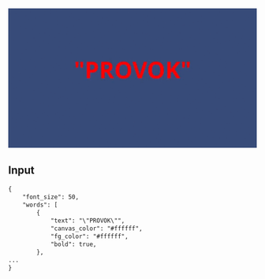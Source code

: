 <h3 align="center"><img src="resources/provok.gif"></h3>

## Input

```text
{
    "font_size": 50,
    "words": [
        {
            "text": "\"PROVOK\"",
            "canvas_color": "#ffffff",
            "fg_color": "#ffffff",
            "bold": true,
        },
...
}

```
